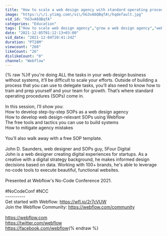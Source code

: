 ```yaml
---
title: "How to scale a web design agency with standard operating procedures"
image: "https:\/\/i.ytimg.com\/vi\/hG3vA6QBqfA\/hqdefault.jpg"
vid_id: "hG3vA6QBqfA"
categories: "Education"
tags: ["How to scale web design agency","grow a web design agency","web design agency"]
date: "2021-12-05T01:12:13+03:00"
vid_date: "2021-12-04T20:41:24Z"
duration: "PT28M"
viewcount: "268"
likeCount: "26"
dislikeCount: "0"
channel: "Webflow"
---
```

{% raw %}If you're doing ALL the tasks in your web design business without systems, it’ll be difficult to scale your efforts. Outside of building a process that you can use to delegate tasks, you’ll also need to know how to train and prep yourself and your team for growth. That’s where standard operating procedures (SOPs) come in.<br /><br />In this session, I’ll show you:<br />How to develop step-by-step SOPs as a web design agency<br />How to develop web design-relevant SOPs using Webflow<br />The free tools and tactics you can use to build systems<br />How to mitigate agency mistakes<br /><br />You’ll also walk away with a free SOP template.<br /><br />John D. Saunders, web designer and SOPs guy, 5Four Digital <br />John is a web designer creating digital experiences for startups. As a creative with a digital strategy background, he makes informed design decisions based on data. Working with 100+ brands, he's able to leverage no-code tools to execute beautiful, functional websites.<br /><br />Presented at Webflow's No-Code Conference 2021.<br /><br />#NoCodeConf #NCC<br />----------<br />Get started with Webflow: <a rel="nofollow" target="blank" href="https://wfl.io/2r7cVUW">https://wfl.io/2r7cVUW</a><br />Join the Webflow Community: <a rel="nofollow" target="blank" href="https://webflow.com/community">https://webflow.com/community</a><br /><br /><a rel="nofollow" target="blank" href="https://webflow.com">https://webflow.com</a><br /><a rel="nofollow" target="blank" href="https://twitter.com/webflow">https://twitter.com/webflow</a><br /><a rel="nofollow" target="blank" href="https://facebook.com/webflow">https://facebook.com/webflow</a>{% endraw %}
